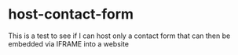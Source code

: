 # host-contact-form
This is a test to see if I can host only a contact form that can then be embedded via IFRAME into a website
